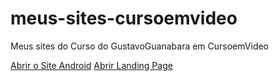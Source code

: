 # meus-sites-cursoemvideo
 Meus sites do Curso do GustavoGuanabara em CursoemVideo

<a href="https://lasimurs.github.io/Meus-Sites-Para-o-Curso/Mini-Projeto/android.html">Abrir o Site Android</a>
<a href="https://lasimurs.github.io/Meus-Sites-Para-o-Curso/projetolandingpage/index.html">Abrir Landing Page</a>